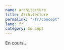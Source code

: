```yaml
---
name: architecture
title: Architecture
permalink: "/fr/concept"
lang: fr
category: Concept
---
```


En cours..